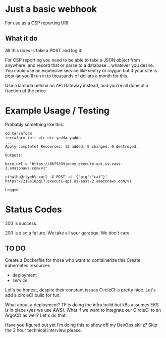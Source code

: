 # Just a basic webhook
For use as a CSP reporting URI

## What it do
All this does is take a POST and log it.

For CSP reporting you need to be able to take a JSON object from anywhere, and record that or parse to a database... whatever you desire. You could use an expensive service like sentry or raygun but if your site is popular you'll run in to thousands of dollars a month for this.

Use a lambda behind an API Gateway instead, and you're all done at a fraction of the price.

# Example Usage / Testing
Probably something like this:
```
cd terraform
terraform init etc etc yadda yadda
...
Apply complete! Resources: 13 added, 0 changed, 0 destroyed.

Outputs:

base_url = "https://8675309jenny.execute-api.us-east-2.amazonaws.com/v1"

cthulhu@rlyeh% curl -X POST -d '{"pig":"cat"}' https://218e18pqi7.execute-api.us-east-2.amazonaws.com/v1

Logged
```

# Status Codes
200 is success.

200 is also a failure. We take all your garabge. We don't care.


## TO DO
Create a Dockerfile for those who want to containerize this
Create kubernetes resources 
 - deployment
 - service 

Let's be honest, despite their constant issues CircleCI is pretty nice. Let's add a circleCI build for fun.

What about a deployment? TF is doing the infra build but k8s assumes EKS is in place (yes we use AWS). What if we want to integrate our CircleCI to an ArgoCD as well? Let's do that.

Have you figured out yet I'm doing this to show off my DevOps skillz? Skip the 3 hour technical interview please.
